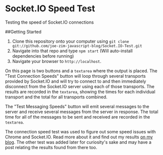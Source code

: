 Socket.IO Speed Test
====================

Testing the speed of Socket.IO connections

##Getting Started

1. Clone this repository onto your computer using `git clone git://github.com/joe-zim-javascript-blog/Socket.IO-Test.git`
2. Navigate into that repo and type `npm start` (Will auto-install dependencies before running)
5. Navigate your browser to `http://localhost`.

On this page is two buttons and a `textarea` where the output is placed. The "Test Connection Speeds" button will
loop through several transports provided by Socket.IO and will try to connect to and then immediately disconnect
from the Socket.IO server using each of those transports. The results are recorded in the `textarea`, showing the
times for each individual transport and the total for all transports combined.

The "Test Messaging Speeds" button will emit several messages to the server and receive several messages from the
server in response. The total time for all of the messages to be sent and received are recorded in the `textarea`.

The connection speed test was used to figure out some speed issues with Chrome and Socket.IO. Read more about it and
find out my results [on my blog](http://www.joezimjs.com/javascript/are-websockets-slow-on-chrome/). The other test
was added later for curiosity's sake and may have a post relating the results found from there too.
